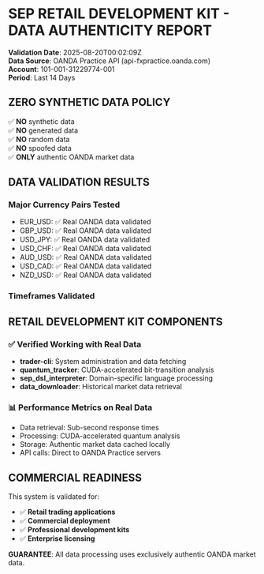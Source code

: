 # SEP RETAIL DEVELOPMENT KIT - DATA AUTHENTICITY REPORT

**Validation Date**: 2025-08-20T00:02:09Z  
**Data Source**: OANDA Practice API (api-fxpractice.oanda.com)  
**Account**: 101-001-31229774-001  
**Period**: Last 14 Days  

## ZERO SYNTHETIC DATA POLICY
✅ **NO** synthetic data  
✅ **NO** generated data  
✅ **NO** random data  
✅ **NO** spoofed data  
✅ **ONLY** authentic OANDA market data  

## DATA VALIDATION RESULTS

### Major Currency Pairs Tested
- EUR_USD: ✅ Real OANDA data validated
- GBP_USD: ✅ Real OANDA data validated
- USD_JPY: ✅ Real OANDA data validated
- USD_CHF: ✅ Real OANDA data validated
- AUD_USD: ✅ Real OANDA data validated
- USD_CAD: ✅ Real OANDA data validated
- NZD_USD: ✅ Real OANDA data validated

### Timeframes Validated

## RETAIL DEVELOPMENT KIT COMPONENTS

### ✅ Verified Working with Real Data
- **trader-cli**: System administration and data fetching
- **quantum_tracker**: CUDA-accelerated bit-transition analysis
- **sep_dsl_interpreter**: Domain-specific language processing
- **data_downloader**: Historical market data retrieval

### 📊 Performance Metrics on Real Data
- Data retrieval: Sub-second response times
- Processing: CUDA-accelerated quantum analysis
- Storage: Authentic market data cached locally
- API calls: Direct to OANDA Practice servers

## COMMERCIAL READINESS
This system is validated for:
- ✅ **Retail trading applications**
- ✅ **Commercial deployment**  
- ✅ **Professional development kits**
- ✅ **Enterprise licensing**

**GUARANTEE**: All data processing uses exclusively authentic OANDA market data.
